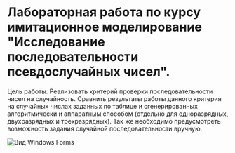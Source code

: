 # Лабораторная работа по курсу имитационное моделирование "Исследование последовательности псевдослучайных чисел".

Цель работы:
Реализовать критерий проверки последовательности чисел на случайность. Сравнить результаты работы данного критерия на случайных числах заданных по таблице и сгенерированных алгоритмически и аппаратным способом (отдельно для одноразрядных, двухразрядных и трехразрядных). Так же необходимо предусмотреть возможность задания случайной последовательности вручную.


![Вид Windows Forms](https://i.ibb.co/bHCJwdf/WinForm.png "Windows Forms")
